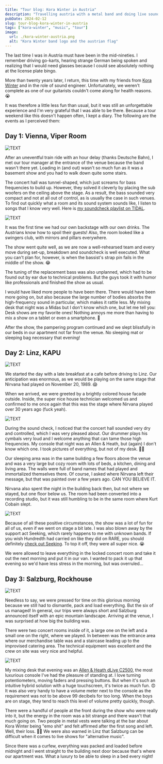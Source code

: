 ```yaml
---
title: "Tour blog: Kora Winter in Austria"
description: "Travelling austria with a metal band and doing live sound in Vienna, Linz and Salzburg."
pubDate: 2024-02-12
slug: tour-blog-kora-winter-in-austria
tags: ["kora-winter", "music", "tour"]
image:
  url: ./kora-winter-austria.png
  alt: "Kora Winter band logo and the austrian flag"
---
```


The last time I was in Austria must have been in the mid-nineties. I remember driving go-karts, hearing strange German being spoken and realizing that I would need glasses because I could see absolutely nothing at the license plate bingo.

More than twenty years later, I return, this time with my friends from [Kora Winter](https://www.instagram.com/korawinter/) and in the role of sound engineer. Unfortunately, we weren't complete as one of our guitarists couldn't come along for health reasons. 😭

It was therefore a little less fun than usual, but it was still an unforgettable experience and I'm very grateful that I was able to be there. Because a tour weekend like this doesn't happen often, I kept a diary. The following are the events as I perceived them:

## Day 1: Vienna, Viper Room

![TEXT](vienna-1.jpg)

After an uneventful train ride with an hour delay (thanks Deutsche Bahn), I met our tour manager at the entrance of the venue because the band wasn't there yet. Loading in (and out) wasn't so much fun as it was a basement show and you had to walk down quite some stairs.

The concert hall was tunnel-shaped, which just screams for bass frequencies to build up. However, they solved it cleverly by placing the sub woofers on the ceiling above the stage. As a result, the bass sounded very compact and not at all out of control, as is usually the case in such venues. To find out quickly what a room and its sound system sounds like, I listen to songs that I know very well. Here is [my soundcheck playlist on TIDAL](https://tidal.com/browse/playlist/a630f32d-a62f-4a5b-9f31-b7b9be96c6c4).

![TEXT](vienna-2.jpg)

It was the first time we had our own backstage with our own drinks. The Austrians know how to spoil their guests! Also, the room looked like a swingers club, with mirrors and pillars everywhere.

The show went quite well, as we are now a well-rehearsed team and every move during set-up, breakdown and soundcheck is well executed. What you can't plan for, however, is when the bassist's strap pin fails in the middle of the show. 😂

The tuning of the replacement bass was also unplanned, which had to be found out by ear due to technical problems. But the guys took it with humor like professionals and finished the show as usual.

I would have liked more people to have been there. There would have been more going on, but also because the large number of bodies absorbs the high-frequency sound in particular, which makes it rattle less. My mixing desk that night was a Midas but I don't know which one, but let me tell you: Desk shows are my favorite ones! Nothing annoys me more than having to mix a show on a tablet or even a smartphone. 🤮

After the show, the pampering program continued and we slept blissfully in our beds in our apartment not far from the venue. No sleeping mat or sleeping bag necessary that evening!

## Day 2: Linz, KAPU

![TEXT](linz-2.jpg)

We started the day with a late breakfast at a cafe before driving to Linz. Our anticipation was enormous, as we would be playing on the same stage that Nirvana had played on November 20, 1989. 😱

When we arrived, we were greeted by a brightly colored house facade outside. Inside, the super nice house technician welcomed us and confirmed to me once again that this was the stage where Nirvana played over 30 years ago (fuck yeah).

![TEXT](linz-1.jpg)

During the sound check, I noticed that the concert hall sounded very dry and controlled, which I was very pleased about. Our drummer plays his cymbals very loud and I welcome anything that can tame those high frequencies. My console that night was an Allen & Heath, but (again) I don't know which one. I took pictures of everything, but not of my desk. 🤦‍♂️

Our sleeping area was in the same building a few floors above the venue and was a very large but cozy room with lots of beds, a kitchen, dining and living area. The walls were full of band names that had played and immortalized themselves there. Of course, I asked where Nirvana left their message, but that was painted over a few years ago. CAN YOU BELIEVE IT.

Nirvana also spent the night in the building back then, but not where we stayed, but one floor below us. The room had been converted into a recording studio, but it was still humbling to be in the same room where Kurt Cobain slept.

![TEXT](linz-3.jpg)

Because of all these positive circumstances, the show was a lot of fun for all of us, even if we went on stage a bit late. I was also blown away by the support act Seeking, which rarely happens to me with unknown bands. If you wish Hundredth had carried on like they did on RARE, you should definitely [check out Seeking](https://songwhip.com/seeking2/plush). To top it off, they were all super nice. 😭

We were allowed to leave everything in the locked concert room and take it out the next morning and put it in our van. I wanted to pack it up that evening so we'd have less stress in the morning, but was overruled...

## Day 3: Salzburg, Rockhouse

![TEXT](salzburg-1.jpg)

Needless to say, we were pressed for time on this glorious morning because we still had to dismantle, pack and load everything. But the six of us managed! In general, our trips were always short and Salzburg announced itself with an epic mountain landscape. Arriving at the venue, I was surprised at how big the building was.

There were two concert rooms inside of it, a large one on the left and a small one on the right, where we played. In between was the entrance area where our merchandise table was and a staircase leading up to the improvised catering area. The technical equipment was excellent and the crew on site was very nice and helpful.

![TEXT](salzburg-2.jpg)

My mixing desk that evening was an [Allen & Heath dLive C2500](https://www.allen-heath.com/hardware/dlive-series/dlive-surfaces/), the most luxurious console I've had the pleasure of standing at. I love turning potentiometers, moving faders and pressing buttons. But when it's such an intuitive hybrid solution with a huge touchscreen, it's twice as much fun. 😍 It was also very handy to have a volume meter next to the console as the requirement was not to be above 99 decibels for too long. When the boys are on stage, they tend to reach this level of volume pretty quickly, though.

There were a handful of people at the front during the show who were really into it, but the energy in the room was a bit strange and there wasn't that much going on. Two people in metal vests were talking at the bar about Kora Winter being "emo shit" and felt affirmed after the first song and left. Well, their loss. 🤷‍♂️ We were also warned in Linz that Salzburg can be difficult when it comes to live shows for "alternative music".

Since there was a curfew, everything was packed and loaded before midnight and I went straight to the building next door because that's where our apartment was. What a luxury to be able to sleep in a bed every night!
